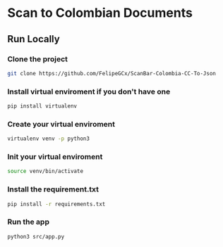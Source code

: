 # Scan to Colombian Documents 

## Run Locally

### Clone the project

```bash
git clone https://github.com/FelipeGCx/ScanBar-Colombia-CC-To-Json
```

### Install virtual enviroment if you don't have one
``` bash
pip install virtualenv
```

### Create your virtual enviroment
``` bash
virtualenv venv -p python3
```
  
### Init your virtual enviroment
``` bash
source venv/bin/activate
``` 
### Install the requirement.txt
``` bash
pip install -r requirements.txt 
```

### Run the app
``` bash
python3 src/app.py
```
